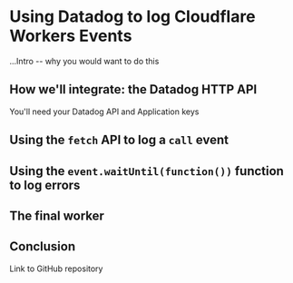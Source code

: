 # Using Datadog to log Cloudflare Workers Events

...Intro -- why you would want to do this

## How we'll integrate: the Datadog HTTP API

You'll need your Datadog API and Application keys 

## Using the `fetch` API to log a `call` event

## Using the `event.waitUntil(function())` function to log errors

## The final worker

## Conclusion

Link to GitHub repository

